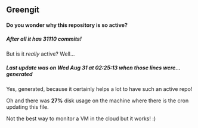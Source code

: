 ## Greengit

#### Do you wonder why this repository is so active?

##### After all it has 31110 commits!

But is it *really* active? Well...

##### Last update was on Wed Aug 31 at 02:25:13 when those lines were... generated

Yes, generated, because it certainly helps a lot to have such an active repo!

Oh and there was **27%** disk usage on the machine
where there is the cron updating this file.

Not the best way to monitor a VM in the cloud but it works! :)
